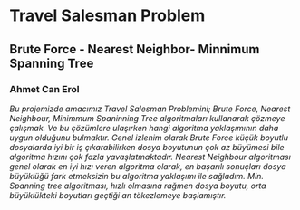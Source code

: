 # Travel Salesman Problem
## Brute Force - Nearest Neighbor- Minnimum Spanning Tree
### Ahmet Can Erol

*Bu projemizde amacımız Travel Salesman Problemini; Brute Force, Nearest Neighbour, Minimmum Spaninning Tree algoritmaları kullanarak çözmeye çalışmak. 
Ve bu çözümlere ulaşırken hangi algoritma yaklaşımının daha uygun olduğunu bulmaktır.*
*Genel izlenim olarak Brute Force küçük boyutlu dosyalarda iyi bir iş çıkarabilirken dosya boyutunun çok az büyümesi bile algoritma hızını çok fazla yavaşlatmaktadır.*
*Nearest Neighbour algoritması genel olarak en iyi hızı veren algoritma olarak, en başarılı sonuçları dosya büyüklüğü fark etmeksizin bu algoritma yaklaşımı ile sağladım.*
*Min. Spanning tree algoritması, hızlı olmasına rağmen dosya boyutu, orta büyüklükteki boyutları geçtiği an tökezlemeye başlamıştır.*
